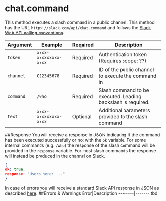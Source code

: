 # chat.command
This method executes a slash command in a public channel.
This method has the URL `https://slack.com/api/chat.command` and follows the [Slack Web API calling conventions](https://api.slack.com/web#basics).

Argument|Example|Required|Description
--------|-------|--------|-----------
`token`|`xxxx-xxxxxxxxx-xxxx`|Required|Authentication token (Requires scope: ??)
`channel`|`C12345678`|Required|ID of the public channel to execute the command in
`command`|`/who`|Required|Slash command to be executed. Leading backslash is required.
`text`|`xxxx-xxxxxxxxx-xxxx`|Optional|Additional parameters provided to the slash command

##Response
You will receive a response in JSON indicating if the command has been executed successfully or not with the `ok` variable. 
For some internal commands (e.g. `/who`) the response of the slash command will be provided in the `response` variable. For most slash commands  the response will instead be produced in the channel on Slack.

```json
{
ok: true,
response: "Users here: ..."
}
```
In case of errors you will receive a standard Slack API response in JSON as described [here](https://api.slack.com/web#basics). 
##Errors & Warnings
Error|Description
--------|-------
tbd
